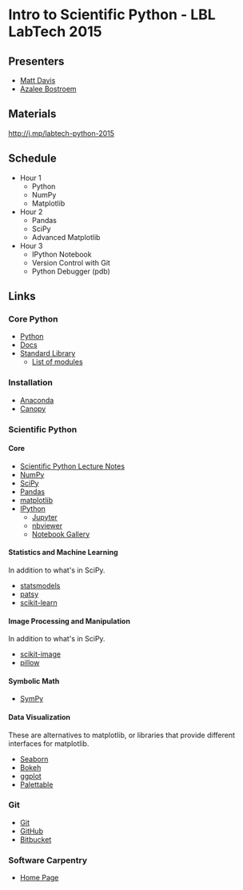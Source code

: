 Intro to Scientific Python - LBL LabTech 2015
=============================================

Presenters
----------

- [Matt Davis](http://penandpants.com)
- [Azalee Bostroem](https://twitter.com/astro_az)

Materials
---------

http://j.mp/labtech-python-2015

Schedule
--------

- Hour 1
  - Python
  - NumPy
  - Matplotlib
- Hour 2
  - Pandas
  - SciPy
  - Advanced Matplotlib
- Hour 3
  - IPython Notebook
  - Version Control with Git
  - Python Debugger (pdb)

Links
-----

### Core Python

- [Python](https://www.python.org/)
- [Docs](https://docs.python.org/)
- [Standard Library](https://docs.python.org/3/library/index.html)
  - [List of modules](https://docs.python.org/3/py-modindex.html)

### Installation

- [Anaconda](http://docs.continuum.io/anaconda/)
- [Canopy](https://www.enthought.com/products/canopy/)

### Scientific Python

#### Core

- [Scientific Python Lecture Notes](https://scipy-lectures.github.io/)
- [NumPy](http://www.numpy.org/)
- [SciPy](http://scipy.org/)
- [Pandas](http://pandas.pydata.org/)
- [matplotlib](http://matplotlib.org/)
- [IPython](http://ipython.org/)
  - [Jupyter](https://jupyter.org/)
  - [nbviewer](http://nbviewer.jupyter.org/)
  - [Notebook Gallery](https://github.com/ipython/ipython/wiki/A-gallery-of-interesting-IPython-Notebooks)

#### Statistics and Machine Learning

In addition to what's in SciPy.

- [statsmodels](http://statsmodels.sourceforge.net/)
- [patsy](http://patsy.readthedocs.org/)
- [scikit-learn](http://scikit-learn.org/)

#### Image Processing and Manipulation

In addition to what's in SciPy.

- [scikit-image](http://scikit-image.org/)
- [pillow](https://pillow.readthedocs.org)

#### Symbolic Math

- [SymPy](http://sympy.org/)

#### Data Visualization

These are alternatives to matplotlib, or libraries that provide
different interfaces for matplotlib.

- [Seaborn](http://web.stanford.edu/~mwaskom/software/seaborn/)
- [Bokeh](http://bokeh.pydata.org/)
- [ggplot](http://ggplot.yhathq.com/)
- [Palettable](https://jiffyclub.github.io/palettable/)

### Git

- [Git](https://git-scm.com/)
- [GitHub](https://github.com/)
- [Bitbucket](https://bitbucket.org/)

### Software Carpentry

- [Home Page](https://software-carpentry.org/)
